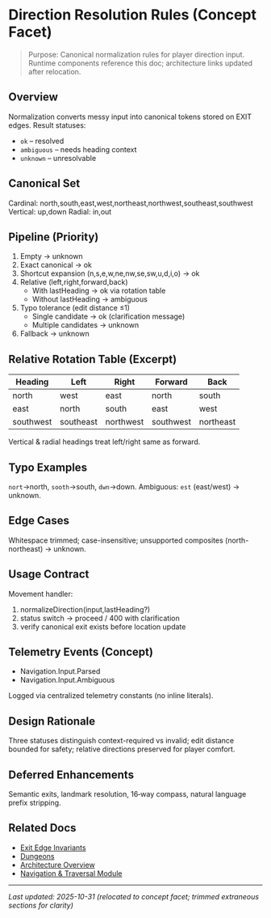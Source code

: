 # Direction Resolution Rules (Concept Facet)

> Purpose: Canonical normalization rules for player direction input. Runtime components reference this doc; architecture links updated after relocation.

## Overview

Normalization converts messy input into canonical tokens stored on EXIT edges. Result statuses:

- `ok` – resolved
- `ambiguous` – needs heading context
- `unknown` – unresolvable

## Canonical Set

Cardinal: north,south,east,west,northeast,northwest,southeast,southwest
Vertical: up,down
Radial: in,out

## Pipeline (Priority)

1. Empty → unknown
2. Exact canonical → ok
3. Shortcut expansion (n,s,e,w,ne,nw,se,sw,u,d,i,o) → ok
4. Relative (left,right,forward,back)
    - With lastHeading → ok via rotation table
    - Without lastHeading → ambiguous
5. Typo tolerance (edit distance ≤1)
    - Single candidate → ok (clarification message)
    - Multiple candidates → unknown
6. Fallback → unknown

## Relative Rotation Table (Excerpt)

| Heading   | Left      | Right     | Forward   | Back      |
| --------- | --------- | --------- | --------- | --------- |
| north     | west      | east      | north     | south     |
| east      | north     | south     | east      | west      |
| southwest | southeast | northwest | southwest | northeast |

Vertical & radial headings treat left/right same as forward.

## Typo Examples

`nort`→north, `sooth`→south, `dwn`→down.
Ambiguous: `est` (east/west) → unknown.

## Edge Cases

Whitespace trimmed; case-insensitive; unsupported composites (north-northeast) → unknown.

## Usage Contract

Movement handler:

1. normalizeDirection(input,lastHeading?)
2. status switch → proceed / 400 with clarification
3. verify canonical exit exists before location update

## Telemetry Events (Concept)

- Navigation.Input.Parsed
- Navigation.Input.Ambiguous

Logged via centralized telemetry constants (no inline literals).

## Design Rationale

Three statuses distinguish context-required vs invalid; edit distance bounded for safety; relative directions preserved for player comfort.

## Deferred Enhancements

Semantic exits, landmark resolution, 16‑way compass, natural language prefix stripping.

## Related Docs

- [Exit Edge Invariants](./exits.md)
- [Dungeons](./dungeons.md)
- [Architecture Overview](../architecture/overview.md)
- [Navigation & Traversal Module](../modules/navigation-and-traversal.md)

---

_Last updated: 2025-10-31 (relocated to concept facet; trimmed extraneous sections for clarity)_
